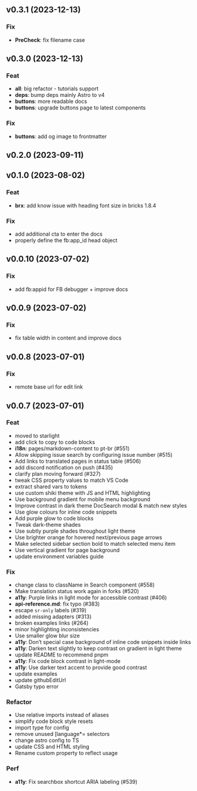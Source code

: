 ## v0.3.1 (2023-12-13)

### Fix

- **PreCheck**: fix filename case

## v0.3.0 (2023-12-13)

### Feat

- **all**: big refactor - tutorials support
- **deps**: bump deps mainly Astro to v4
- **buttons**: more readable docs
- **buttons**: upgrade buttons page to latest components

### Fix

- **buttons**: add og image to frontmatter

## v0.2.0 (2023-09-11)

## v0.1.0 (2023-08-02)

### Feat

- **brx**: add know issue with heading font size in bricks 1.8.4

### Fix

- add additional cta to enter the docs
- properly define the fb:app_id head object

## v0.0.10 (2023-07-02)

### Fix

- add fb:appid for FB debugger + improve docs

## v0.0.9 (2023-07-02)

### Fix

- fix table width in content and improve docs

## v0.0.8 (2023-07-01)

### Fix

- remote base url for edit link

## v0.0.7 (2023-07-01)

### Feat

- moved to starlight
- add click to copy to code blocks
- **i18n**: pages/markdown-content to pt-br (#551)
- Allow skipping issue search by configuring issue number (#515)
- Add links to translated pages in status table (#506)
- add discord notification on push (#435)
- clarify plan moving forward (#327)
- tweak CSS property values to match VS Code
- extract shared vars to tokens
- use custom shiki theme with JS and HTML highlighting
- Use background gradient for mobile menu background
- Improve contrast in dark theme DocSearch modal & match new styles
- Use glow colours for inline code snippets
- Add purple glow to code blocks
- Tweak dark-theme shades
- Use subtly purple shades throughout light theme
- Use brighter orange for hovered next/previous page arrows
- Make selected sidebar section bold to match selected menu item
- Use vertical gradient for page background
- update environment variables guide

### Fix

- change class to className in Search component (#558)
- Make translation status work again in forks (#520)
- **a11y**: Purple links in light mode for accessible contrast (#406)
- **api-reference.md**: fix typo (#383)
- escape `sr-only` labels (#319)
- added missing adapters (#313)
- broken examples links (#264)
- minor highlighting inconsistencies
- Use smaller glow blur size
- **a11y**: Don’t special case background of inline code snippets inside links
- **a11y**: Darken text slightly to keep contrast on gradient in light theme
- update README to recommend pnpm
- **a11y**: Fix code block contrast in light-mode
- **a11y**: Use darker text accent to provide good contrast
- update examples
- update githubEditUrl
- Gatsby typo error

### Refactor

- Use relative imports instead of aliases
- simplify code block style resets
- import type for config
- remove unused [language*= selectors
- change astro config to TS
- update CSS and HTML styling
- Rename custom property to reflect usage

### Perf

- **a11y**: Fix searchbox shortcut ARIA labeling (#539)
